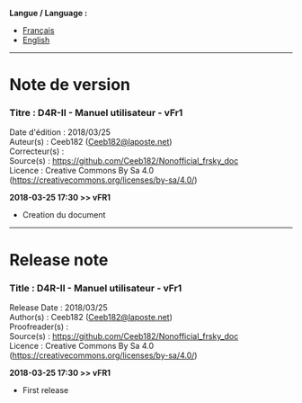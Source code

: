 **Langue / Language :**
- [Français](#FR)
- [English](#EN)

--------------------------------------------------------------------------------------

<a name="FR"></a>
# Note de version

### Titre : D4R-II - Manuel utilisateur - vFr1  
Date d'édition : 2018/03/25  
Auteur(s) : Ceeb182 (Ceeb182@laposte.net)  
Correcteur(s) :   
Source(s) : https://github.com/Ceeb182/Nonofficial_frsky_doc  
Licence : Creative Commons By Sa 4.0 (https://creativecommons.org/licenses/by-sa/4.0/)  


**2018-03-25 17:30 >> vFR1**
- Creation du document

--------------------------------------------------------------------------------------

<a name="EN"></a>
# Release note

### Title : D4R-II - Manuel utilisateur - vFr1  
Release Date : 2018/03/25  
Author(s) : Ceeb182 (Ceeb182@laposte.net)  
Proofreader(s) :   
Source(s) : https://github.com/Ceeb182/Nonofficial_frsky_doc  
Licence : Creative Commons By Sa 4.0 (https://creativecommons.org/licenses/by-sa/4.0/)  


**2018-03-25 17:30 >> vFR1**
- First release
